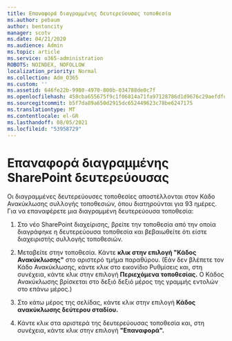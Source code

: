 ```yaml
---
title: Επαναφορά διαγραμμένης δευτερεύουσας τοποθεσία
ms.author: pebaum
author: bentoncity
manager: scotv
ms.date: 04/21/2020
ms.audience: Admin
ms.topic: article
ms.service: o365-administration
ROBOTS: NOINDEX, NOFOLLOW
localization_priority: Normal
ms.collection: Adm_O365
ms.custom: ''
ms.assetid: 646fe22b-9980-4970-800b-034788de0c7f
ms.openlocfilehash: 458cba655675f9c1f06814a71fa97128786d1d9676c29aefdfd752c2d26917d2
ms.sourcegitcommit: b5f7da89a650d2915dc652449623c78be6247175
ms.translationtype: MT
ms.contentlocale: el-GR
ms.lasthandoff: 08/05/2021
ms.locfileid: "53958729"
---
```

# <a name="restore-a-deleted-sharepoint-subsite"></a>Επαναφορά διαγραμμένης SharePoint δευτερεύουσας

Οι διαγραμμένες δευτερεύουσες τοποθεσίες αποστέλλονται στον Κάδο Ανακύκλωσης συλλογής τοποθεσιών, όπου διατηρούνται για 93 ημέρες. Για να επαναφέρετε μια διαγραμμένη δευτερεύουσα τοποθεσία:
  
1. Στο νέο SharePoint διαχείρισης, βρείτε την τοποθεσία από την οποία διαγράφηκε η δευτερεύουσα τοποθεσία και βεβαιωθείτε ότι είστε διαχειριστής συλλογής τοποθεσιών. 
    
2. Μεταβείτε στην τοποθεσία. Κάντε **κλικ στην επιλογή "Κάδος Ανακύκλωσης"** στο αριστερό τμήμα παραθύρου. (Εάν δεν βλέπετε τον Κάδο Ανακύκλωσης, κάντε κλικ στο εικονίδιο Ρυθμίσεις και, στη συνέχεια, κάντε κλικ στην επιλογή **Περιεχόμενα τοποθεσίας.** Ο Κάδος Ανακύκλωσης βρίσκεται στο δεξιό δεξιό μέρος της γραμμής εντολών στο επάνω μέρος.)
    
3. Στο κάτω μέρος της σελίδας, κάντε κλικ στην επιλογή **Κάδος ανακύκλωσης δεύτερου σταδίου.**
    
4. Κάντε κλικ στα αριστερά της δευτερεύουσας τοποθεσία και, στη συνέχεια, κάντε κλικ στην επιλογή **"Επαναφορά".**
    

